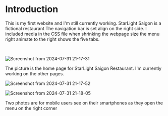 <h1>Introduction</h1>

<p>This is my first website and I'm still currently working. StarLight Saigon is a fictional restaurant
The navigation bar is set align on the right side. I included media in the CSS file when shrinking the webpage size the menu right animate to the right
  shows the five tabs. 
</p>

<br>

![Screenshot from 2024-07-31 21-17-31](https://github.com/user-attachments/assets/60c83e3b-3335-4f88-9c1a-c9b8d6d554a5)

<p>The picture is the home page for StarLight Saigon Restaurant. I'm currently working on the other pages.</p>


![Screenshot from 2024-07-31 21-17-52](https://github.com/user-attachments/assets/b2fcd2ac-b478-4dfe-9bb3-45864b1d31f0)


![Screenshot from 2024-07-31 21-18-05](https://github.com/user-attachments/assets/04dc4fef-dc08-4646-9d69-78f1ea4c2575)

<p>Two photos are for mobile users see on their smartphones as they open the menu on the right corner</p>
